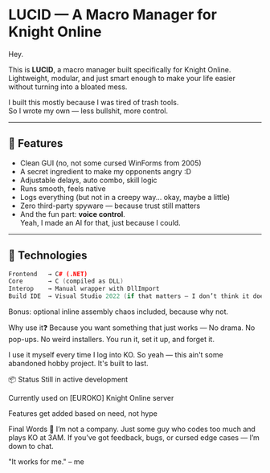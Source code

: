 # LUCID — A Macro Manager for Knight Online

Hey.

This is **LUCID**, a macro manager built specifically for Knight Online.  
Lightweight, modular, and just smart enough to make your life easier without turning into a bloated mess.

I built this mostly because I was tired of trash tools.  
So I wrote my own — less bullshit, more control.

---

## 🧠 Features

- Clean GUI (no, not some cursed WinForms from 2005)
- A secret ingredient to make my opponents angry :D
- Adjustable delays, auto combo, skill logic
- Runs smooth, feels native
- Logs everything (but not in a creepy way... okay, maybe a little)
- Zero third-party spyware — because trust still matters
- And the fun part: **voice control**.  
  Yeah, I made an AI for that, just because I could.

---

## 🔧 Technologies

```c++
Frontend   → C# (.NET)  
Core       → C (compiled as DLL)  
Interop    → Manual wrapper with DllImport  
Build IDE  → Visual Studio 2022 (if that matters — I don’t think it does)
```

Bonus: optional inline assembly chaos included, because why not.

Why use it❓ 
Because you want something that just works —
No drama. No pop-ups. No weird installers.
You run it, set it up, and forget it.

I use it myself every time I log into KO.
So yeah — this ain't some abandoned hobby project. It's built to last.

📦 Status
Still in active development

Currently used on [EUROKO] Knight Online server

Features get added based on need, not hype

Final Words 🗿
I’m not a company.
Just some guy who codes too much and plays KO at 3AM.
If you’ve got feedback, bugs, or cursed edge cases — I’m down to chat.

"It works for me."
  – me
